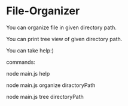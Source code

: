 # File-Organizer
You can organize file in given directory path.

You can print tree view of given directory path.

You can take help:)

commands:

  node main.js help
  
  node main.js organize diractoryPath
  
  node main.js tree directoryPath
  
